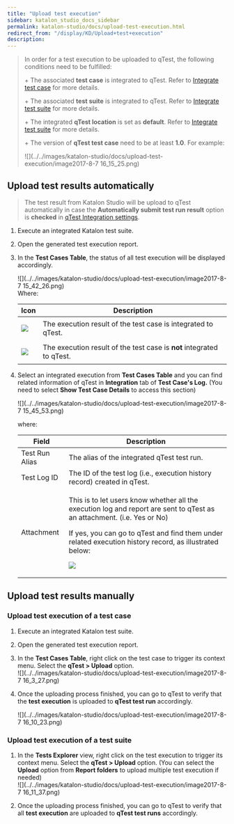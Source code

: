 ```yaml
---
title: "Upload test execution" 
sidebar: katalon_studio_docs_sidebar
permalink: katalon-studio/docs/upload-test-execution.html 
redirect_from: "/display/KD/Upload+test+execution" 
description: 
---
```

> In order for a test execution to be uploaded to qTest, the following conditions need to be fulfilled:
> 
> \+ The associated **test case** is integrated to qTest. Refer to [Integrate test case](/display/KD/Integrate+test+case) for more details.
> 
> \+ The associated **test suite** is integrated to qTest. Refer to [Integrate test suite](/display/KD/Integrate+test+suite) for more details.
> 
> \+ The integrated **qTest location** is set as **default**. Refer to [Integrate test suite](/display/KD/Integrate+test+suite) for more details.
> 
> \+ The version of **qTest test case** need to be at least **1.0**. For example:
> 
> ![](../../images/katalon-studio/docs/upload-test-execution/image2017-8-7 16_15_25.png)

Upload test results automatically
---------------------------------

> The test result from Katalon Studio will be upload to qTest automatically in case the **Automatically submit test run result** option is **checked** in [qTest Integration settings](/display/KD/qTest+Integration).

1.  Execute an integrated Katalon test suite.
2.  Open the generated test execution report.
3.  In the **Test Cases Table**, the status of all test execution will be displayed accordingly.
    
      
    ![](../../images/katalon-studio/docs/upload-test-execution/image2017-8-7 15_42_26.png)  
    Where:
    
    <table><thead><tr><th>Icon</th><th>Description</th></tr></thead><tbody><tr><td><p><img src="../../images/katalon-studio/docs/upload-test-execution/image2017-2-28 16_32_19.png"></p></td><td>The execution result of the test case is integrated to qTest.</td></tr><tr><td><p><img src="../../images/katalon-studio/docs/upload-test-execution/image2017-2-28 16_29_39.png"></p></td><td>The execution result of the test case is <strong>not</strong> integrated to qTest.</td></tr></tbody></table>
    
4.  Select an integrated execution from **Test Cases Table** and you can find related information of qTest in **Integration** tab of **Test Case's Log.** (You need to select **Show Test Case Details** to access this section)
    
    ![](../../images/katalon-studio/docs/upload-test-execution/image2017-8-7 15_45_53.png)  
    
      
    where:
    
    <table><thead><tr><th>Field</th><th>Description</th></tr></thead><tbody><tr><td>Test Run Alias</td><td>The alias of the integrated qTest test run.</td></tr><tr><td>Test Log ID</td><td>The ID of the test log (i.e., execution history record) created in qTest.</td></tr><tr><td>Attachment</td><td><p>This is to let users know whether all the execution log and report are sent to qTest as an attachment. (i.e. Yes or No)</p><p>If yes, you can go to qTest and find them under related execution history record, as illustrated below:</p><p><img src="../../images/katalon-studio/docs/upload-test-execution/image2017-8-7 15_50_43.png"></p></td></tr></tbody></table>
    

Upload test results manually
----------------------------

### Upload test execution of a test case

1.  Execute an integrated Katalon test suite.
2.  Open the generated test execution report.
3.  In the **Test Cases Table**, right click on the test case to trigger its context menu. Select the **qTest > Upload** option.  
    ![](../../images/katalon-studio/docs/upload-test-execution/image2017-8-7 16_3_27.png)  
      
    
4.  Once the uploading process finished, you can go to qTest to verify that the **test execution** is uploaded to **qTest test run** accordingly.  
      
    ![](../../images/katalon-studio/docs/upload-test-execution/image2017-8-7 16_10_23.png)

### Upload test execution of a test suite

1.  In the **Tests Explorer** view, right click on the test execution to trigger its context menu. Select the **qTest > Upload** option. (You can select the **Upload** option from **Report folders** to upload multiple test execution if needed)  
    ![](../../images/katalon-studio/docs/upload-test-execution/image2017-8-7 16_11_37.png)  
      
    
2.  Once the uploading process finished, you can go to qTest to verify that all **test execution** are uploaded to **qTest test runs** accordingly.